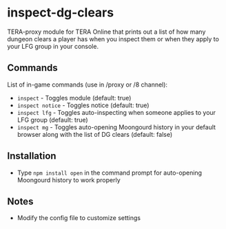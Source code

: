 # inspect-dg-clears
TERA-proxy module for TERA Online that prints out a list of how many dungeon clears a player has when you inspect them or when they apply to your LFG group in your console.

## Commands
List of in-game commands (use in /proxy or /8 channel):  
- `inspect` - Toggles module (default: true)
- `inspect notice` - Toggles notice (default: true)
- `inspect lfg` - Toggles auto-inspecting when someone applies to your LFG group (default: true)
- `inspect mg` - Toggles auto-opening Moongourd history in your default browser along with the list of DG clears (default: false)

## Installation
- Type `npm install open` in the command prompt for auto-opening Moongourd history to work properly

## Notes
- Modify the config file to customize settings